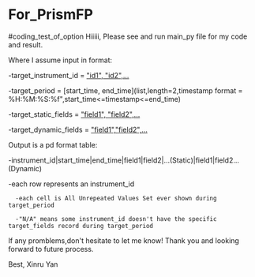 # For_PrismFP
#coding_test_of_option
Hiiiii,
Please see and run main_py file for my code and result.

Where I assume input in format:


  -target_instrument_id = ["id1", "id2",...](list,length=dynamic,type=string)
  
  -target_period = [start_time, end_time](list,length=2,timestamp format = %H:%M:%S:%f",start_time<=timestamp<=end_time)
  
  -target_static_fields = ["field1", "field2",...](list,length=dynamic,type=string)
  
  -target_dynamic_fields = ["field1","field2",...](list,length=dynamic,type=string)
  
  
Output is a pd format table:

  -instrument_id|start_time|end_time|field1|field2|...(Static)|field1|field2...(Dynamic)
  
  -each row represents an instrument_id
  
      -each cell is All Unrepeated Values Set ever shown during target_period
      
      -"N/A" means some instrument_id doesn't have the specific target_fields record during target_period
      

If any promblems,don't hesitate to let me know! 
Thank you and looking forward to future process.

Best,
Xinru Yan
